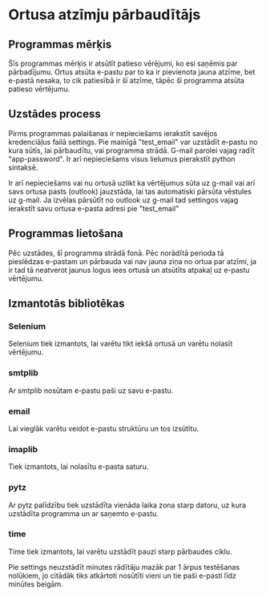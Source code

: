 # Ortusa atzīmju pārbaudītājs

## Programmas mērķis
Šīs programmas mērķis ir atsūtīt patieso vērējumi, ko esi saņēmis par pārbadījumu. Ortus atsūta e-pastu par to ka ir pievienota jauna atzīme, bet e-pastā nesaka, to cik patiesībā ir šī atzīme, tāpēc šī programma atsūta patieso vērtējumu.

## Uzstādes process
Pirms programmas palaišanas ir nepieciešams ierakstīt savējos kredenciāļus failā settings. Pie mainīgā "test_email" var uzstādīt e-pastu no kura sūtīs, lai pārbaudītu, vai programma strādā. G-mail parolei vajag radīt "app-password". Ir arī nepieciešams visus lielumus pierakstīt python sintaksē. 

Ir arī nepieciešams vai nu ortusā uzlikt ka vērtējumus sūta uz g-mail vai arī savs ortusa pasts (outlook) jauzstāda, lai tas automatiski pārsūta vēstules uz g-mail. Ja izvēlas pārsūtīt no outlook uz g-mail tad settingos vajag ierakstīt savu ortusa e-pasta adresi pie "test_email"

## Programmas lietošana
Pēc uzstādes, šī programma strādā fonā. Pēc norādītā perioda tā pieslēdzas e-pastam un pārbauda vai nav jauna ziņa no ortua par atzīmi, ja ir tad tā neatverot jaunus logus iees ortusā un atsūtīts atpakaļ uz e-pastu vērtējumu. 

## Izmantotās bibliotēkas
### Selenium
Selenium tiek izmantots, lai varētu tikt iekšā ortusā un varētu nolasīt vērtējumu.

### smtplib
Ar smtplib nosūtam e-pastu paši uz savu e-pastu.

### email
Lai vieglāk varētu veidot e-pastu struktūru un tos izsūtītu.

### imaplib
Tiek izmantots, lai nolasītu e-pasta saturu.

### pytz
Ar pytz palīdzību tiek uzstādīta vienāda laika zona starp datoru, uz kura uzstādīta programma un ar saņemto e-pastu.

### time
Time tiek izmantots, lai varētu uzstādīt pauzi starp pārbaudes ciklu.


Pie settings neuzstādīt minutes rādītāju mazāk par 1 ārpus testēšanas nolūkiem, jo citādāk tiks atkārtoti nosūtīti vieni un tie paši e-pasti līdz minūtes beigām.
